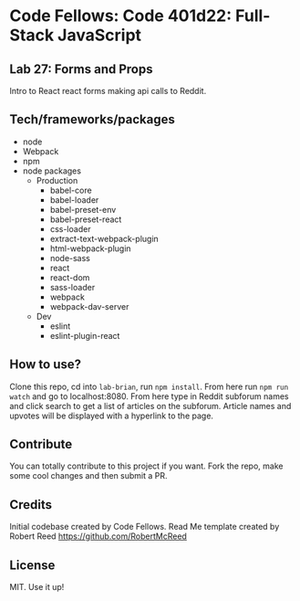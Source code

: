 # Code Fellows: Code 401d22: Full-Stack JavaScript

## Lab 27: Forms and Props

Intro to React react forms making api calls to Reddit.

## Tech/frameworks/packages

- node 
- Webpack
- npm
- node packages
  - Production
    - babel-core
    - babel-loader
    - babel-preset-env
    - babel-preset-react
    - css-loader
    - extract-text-webpack-plugin
    - html-webpack-plugin
    - node-sass
    - react
    - react-dom
    - sass-loader
    - webpack
    - webpack-dav-server
  - Dev
    - eslint
    - eslint-plugin-react


## How to use?
Clone this repo, cd into `lab-brian`, run `npm install`. From here run `npm run watch` and go to localhost:8080. From here type in Reddit subforum names and click search to get a list of articles on the subforum. Article names and upvotes will be displayed with a hyperlink to the page.

## Contribute

You can totally contribute to this project if you want. Fork the repo, make some cool changes and then submit a PR.

## Credits

Initial codebase created by Code Fellows.
Read Me template created by Robert Reed https://github.com/RobertMcReed 

## License

MIT. Use it up!